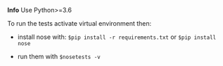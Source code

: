 **Info**
Use Python>=3.6

To run the tests activate virtual environment then: 
- install nose with:
`$pip install -r requirements.txt`
or
`$pip install nose`

- run them with
`$nosetests -v`
